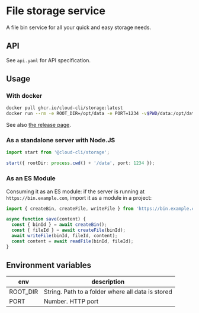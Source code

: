 # File storage service

A file bin service for all your quick and easy storage needs.

## API

See `api.yaml` for API specification.

## Usage

### With docker

```sh
docker pull ghcr.io/cloud-cli/storage:latest
docker run --rm -e ROOT_DIR=/opt/data -e PORT=1234 -v$PWD/data:/opt/data ghcr.io/cloud-cli/storage:latest
```

See also [the release page](https://github.com/cloud-cli/storage/pkgs/container/storage).

### As a standalone server with Node.JS

```ts
import start from '@cloud-cli/storage';

start({ rootDir: process.cwd() + '/data', port: 1234 });
```

### As an ES Module

Consuming it as an ES module: if the server is running at `https://bin.example.com`, import it as a module in a project:

```ts
import { createBin, createFile, writeFile } from 'https://bin.example.com/index.mjs';

async function save(content) {
  const { binId } = await createBin();
  const { fileId } = await createFile(binId);
  await writeFile(binId, fileId, content);
  const content = await readFile(binId, fileId);
}
```

## Environment variables

| env      | description                                       |
| -------- | ------------------------------------------------- |
| ROOT_DIR | String. Path to a folder where all data is stored |
| PORT     | Number. HTTP port                                 |
